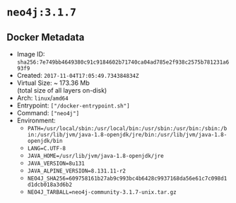 # `neo4j:3.1.7`

## Docker Metadata

- Image ID: `sha256:7e749bb4649380c91c9184602b71740ca04ad785e2f938c2575b781231a693f9`
- Created: `2017-11-04T17:05:49.734384834Z`
- Virtual Size: ~ 173.36 Mb  
  (total size of all layers on-disk)
- Arch: `linux`/`amd64`
- Entrypoint: `["/docker-entrypoint.sh"]`
- Command: `["neo4j"]`
- Environment:
  - `PATH=/usr/local/sbin:/usr/local/bin:/usr/sbin:/usr/bin:/sbin:/bin:/usr/lib/jvm/java-1.8-openjdk/jre/bin:/usr/lib/jvm/java-1.8-openjdk/bin`
  - `LANG=C.UTF-8`
  - `JAVA_HOME=/usr/lib/jvm/java-1.8-openjdk/jre`
  - `JAVA_VERSION=8u131`
  - `JAVA_ALPINE_VERSION=8.131.11-r2`
  - `NEO4J_SHA256=609758161b27ab9c993bc4b6428c9937168da56e61c7c098d1d1dcb018a3d6b2`
  - `NEO4J_TARBALL=neo4j-community-3.1.7-unix.tar.gz`
